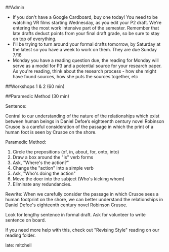 ##Admin
- If you don't have a Google Cardboard, buy one today! You need to be watching VR films starting Wednesday, as you edit your P2 draft. We're entering the most work intensive part of the semester. Remember that late drafts deduct points from your final draft grade, so be sure to stay on top of everything.
- I'll be trying to turn around your formal drafts tomorrow, by Saturday at the latest so you have a week to work on them. They are due Sunday 7/16
- Monday you have a reading question due, the reading for Monday will serve as a model for P3 and a potential source for your research paper. As you're reading, think about the research process - how she might have found sources, how she puts the sources together, etc


##Workshops 1 & 2 (60 min)

##Paramedic Method (30 min)

Sentence:

Central to our understanding of the nature of the relationships which exist between human
beings in Daniel Defoe’s eighteenth century novel Robinson Crusoe is a careful consideration
of the passage in which the print of a human foot is seen by Crusoe on the shore.

Paramedic Method:

1. Circle the prepositions (of, in, about, for, onto, into)
2. Draw a box around the "is" verb forms
3. Ask, "Where's the action?"
4. Change the "action" into a simple verb
5. Ask, "Who's doing the action"
6. Move the doer into the subject (Who's kicking whom)
7. Eliminate any redundancies.

Rewrite:
When we carefully consider the passage in which Crusoe sees a human footprint on the shore, we can better understand the relationships in Daniel Defoe's eighteenth century novel Robinson Crusoe.

Look for lengthy sentence in formal draft. Ask for volunteer to write sentence on board.

If you need more help with this, check out "Revising Style" reading on our reading folder.

late: mitchell 

